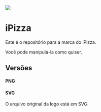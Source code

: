 ![](https://cdn.rawgit.com/lhas/ipizza-logo/master/ipizza.png)

# iPizza

Este é o repositório para a marca do iPizza.

Você pode manipulá-la como quiser.

## Versões

#### PNG

#### SVG

O arquivo original da logo está em SVG.
